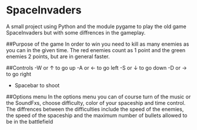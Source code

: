 # SpaceInvaders
A small project using Python and the module pygame to play the old game SpaceInvaders but with some diffrences in the gameplay.


##Purpose of the game
In order to win you need to kill as many enemies as you can in the given time. The red enemies count as 1 point and the
green enemies 2 points, but are in general faster.

##Controls
-W or ↑ to go up
-A or ← to go left
-S or ↓ to go down
-D or → to go right
- Spacebar to shoot

##Options menu
In the options menu you can of course turn of the music or the SoundFxs, choose difficulty, color of your 
spaceship and time control.
The diffrences between the difficulties include the speed of the enemies, the speed of the spaceship and the maximum number
of bullets allowed to be in the battlefield 

